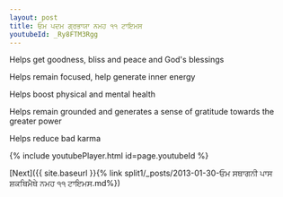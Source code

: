 ```yaml
---
layout: post
title: ਓਮ ਪਦਮ ਗ੍ਰਭਾਯਾ ਨਮਹ ੧੧ ਟਾਇਮਸ
youtubeId: _Ry8FTM3Rgg
---
```

 
 
Helps get goodness, bliss and peace and God's blessings
 
Helps remain focused, help generate inner energy 
 
Helps boost physical and mental health 
 
Helps remain grounded and generates a sense of gratitude towards the greater power 
 
Helps reduce bad karma
 
 
 
 


{% include youtubePlayer.html id=page.youtubeId %}
 
[Next]({{ site.baseurl }}{% link  split1/_posts/2013-01-30-ਓਮ ਸਥਾਗਨੀ ਪਾਸ ਸ਼ਕਥਿਮੈਥੇ ਨਮਹ ੧੧ ਟਾਇਮਸ.md%})
 
